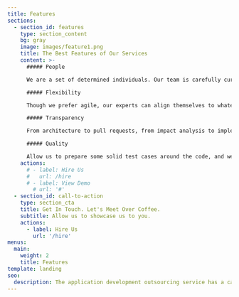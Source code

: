 ```yaml
---
title: Features
sections:
  - section_id: features
    type: section_content
    bg: gray
    image: images/feature1.png
    title: The Best Features of Our Services
    content: >-
      ##### People

      We are a set of determined individuals. Our team is carefully curated, and we are proud of our team.

      ##### Flexibility

      Though we prefer agile, our experts can align themselves to whatever process works best for you.

      ##### Transparency

      From architecture to pull requests, from impact analysis to implementation details, we share everything with you.

      ##### Quality

      Allow us to prepare some solid test cases around the code, and we'll submit the most robust piece. Don't have enough time for writing test cases? No worries, we'll document the test cases anyway.
    actions:
      # - label: Hire Us
      #   url: /hire
      # - label: View Demo
        # url: '#'
  - section_id: call-to-action
    type: section_cta
    title: Get In Touch. Let's Meet Over Coffee.
    subtitle: Allow us to showcase us to you.
    actions:
      - label: Hire Us
        url: '/hire'
menus:
  main:
    weight: 2
    title: Features
template: landing
seo:
  description: The application development outsourcing service has a carefully curated team of experienced experts. They are flexible, transparent and they guarantee quality.
---
```

